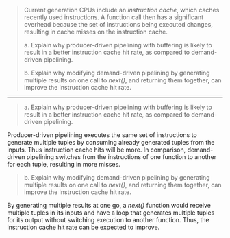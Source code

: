 > Current generation CPUs include an _instruction cache_, which caches recently
> used instructions. A function call then has a significant overhead because the 
> set of instructions being executed changes, resulting in cache misses on the 
> instruction cache. 
> 
> a. Explain why producer-driven pipelining with buffering is likely to result 
> in a better instruction cache hit rate, as compared to demand-driven pipelining. 
> 
> b. Explain why modifying demand-driven pipelining by generating multiple results on
> one call to _next()_, and returning them together, can improve the instruction 
> cache hit rate. 

--------------------------------

> a. Explain why producer-driven pipelining with buffering is likely to result 
> in a better instruction cache hit rate, as compared to demand-driven pipelining. 

Producer-driven pipelining executes the same set of instructions to generate multiple 
tuples by consuming already generated tuples from the inputs. Thus instruction cache hits 
will be more. In comparison, demand-driven pipelining switches from the instructions of one 
function to another for each tuple, resulting in more misses. 

> b. Explain why modifying demand-driven pipelining by generating multiple results on
> one call to _next()_, and returning them together, can improve the instruction 
> cache hit rate. 

By generating multiple results at one go, a _next()_ function would receive multiple 
tuples in its inputs and have a loop that generates multiple tuples for its output 
without switching execution to another function. Thus, the instruction cache hit rate 
can be expected to improve.  